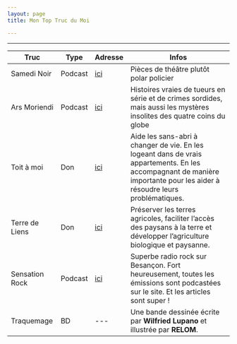 ```yaml
---
layout: page
title: Mon Top Truc du Moi

---
```

    
	
---

| Truc | Type | Adresse | Infos |
| --- | --- | --- | --- |
| Samedi Noir | Podcast | [ici](https://www.franceculture.fr/emissions/fictions-samedi-noir) | Pièces de théâtre plutôt polar policier |
| Ars Moriendi | Podcast | [ici](http://www.arsmoriendipodcast.ca/) | Histoires vraies de tueurs en série et de crimes sordides, mais aussi les mystères insolites des quatre coins du globe | 
| Toit à moi | Don | [ici](http://www.toitamoi.net/) | Aide les sans-abri à changer de vie. En les logeant dans de vrais appartements. En les accompagnant de manière importante pour les aider à résoudre leurs problématiques. |
| Terre de Liens | Don | [ici](https://terredeliens.org/) | Préserver les terres agricoles, faciliter l’accès des paysans à la terre et développer l’agriculture biologique et paysanne. |
| Sensation Rock | Podcast | [ici](https://www.sensationrock.net/) | Superbe radio rock sur Besançon. Fort heureusement, toutes les émissions sont podcastées sur le site. Et les articles sont super ! |
| Traquemage | BD | --- | Une bande dessinée écrite par **Wilfried Lupano** et illustrée par **RELOM**. |


